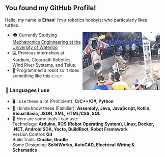 ## You found my GitHub Profile!

<!--
<p align="center">
 <img align="center" width="420px" src="https://github.com/ethanckim/ethanckim/blob/master/media/turtle.png" />
</p> 
-->

Hello, my name is <b>Ethan</b>! I'm a robotics hobbyist who particularly likes turtles.

<img align="right" alt="GIF" src="https://github.com/ethanckim/ethanckim/blob/master/media/robot.gif" />

 - 🎓 Currently Studying <a href="https://uwaterloo.ca/mechanical-mechatronics-engineering/">Mechatronics Enginneering at the University of Waterloo</a>
 - 💻 Previous internships at Kardium, Clearpath Robotics, Wind River Systems, and Telus.
 - 🤖 Programmed a robot so it does something like this 👉👉

### 💬 Languages I use

 - 🖥 I use these a lot (Proficient):
    **C/C++/C#, Python**
 - 💭 I kinda know these (Familiar):
    **Assembly, Java, JavaScript, Kotlin, Visual Basic, JSON, XML, HTML/CSS, SQL**
 - 🔨 Here are some tools I can use:
    <br>
    Technology: **Arduino, ROS (Robot Operating System), Linux, Docker, .NET, Android SDK, Yocto, BuildRoot, Robot Framework**
    <br>
    Version Control: **Git**
    <br>
    Build Tools: **Cmake, Gradle**
    <br>
    Some Designing: **SolidWorks, AutoCAD, Electrical Wiring & Schematics**
 
<!--
### 📫 Find me on LinkedIn!
<p align="left">
 <a href=https://www.linkedin.com/in/ethanckim/>
  <img align="left" alt="Ethan's LinkedIn" width=22px src=https://simpleicons.org/icons/linkedin.svg>
 </a>
https://www.linkedin.com/in/ethanckim
</p>
<br>
<br>
-->

<!--
[![Ethan's github stats](https://github-readme-stats.vercel.app/api?username=ethanckim&show_icons=true&theme=gotham)](https://github.com/anuraghazra/github-readme-stats)
-->
